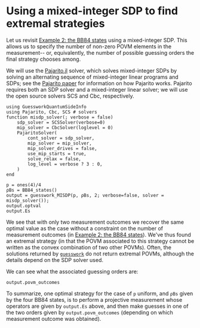 # Using a mixed-integer SDP to find extremal strategies

Let us revisit [Example 2: the BB84 states](@ref) using a mixed-integer SDP.
This allows us to specify the number of non-zero POVM elements in the
measurement-- or, equivalently, the number of possible guessing orders the final
strategy chooses among.

We will use the [Pajarito.jl](https://github.com/JuliaOpt/Pajarito.jl) solver,
which solves mixed-integer SDPs by solving an alternating sequence of
mixed-integer linear programs and SDPs; see the [Pajarito
paper](https://arxiv.org/abs/1808.05290) for information on how Pajarito works.
Pajarito requires both an SDP solver and a mixed-integer linear solver; we will
use the open source solvers SCS and Cbc, respectively.

```@repl misdp
using GuessworkQuantumSideInfo
using Pajarito, Cbc, SCS # solvers
function misdp_solver(; verbose = false)
    sdp_solver = SCSSolver(verbose=0)
    mip_solver = CbcSolver(loglevel = 0)
    PajaritoSolver(
        cont_solver = sdp_solver,
        mip_solver = mip_solver,
        mip_solver_drives = false,
        use_mip_starts = true,
        solve_relax = false,
        log_level = verbose ? 3 : 0,
    )
end

p = ones(4)/4
ρBs = BB84_states()
output = guesswork_MISDP(p, ρBs, 2; verbose=false, solver = misdp_solver());
output.optval
output.Es
```

We see that with only two measurement outcomes we recover the same optimal value
as the case without a constraint on  the number of measurement outcomes (in
[Example 2: the BB84 states](@ref)). We've thus found an extremal strategy (in
that the POVM associated to this strategy cannot be written as the convex
combination of two other POVMs). Often, the solutions returned by
[`guesswork`](@ref) do not return extremal POVMs, although the details depend on
the SDP solver used.

We can see what the associated guessing orders are:

```@repl misdp
output.povm_outcomes
```

To summarize, one optimal strategy for the case of `p` uniform, and `ρBs` given
by the four BB84 states, is to perform a projective measurement whose operators
are given by `output.Es` above, and then make guesses in one of the two orders
given by `output.povm_outcomes` (depending on which measurement outcome was
obtained).
